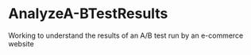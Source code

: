 # AnalyzeA-BTestResults
Working to understand the results of an A/B test run by an e-commerce website
